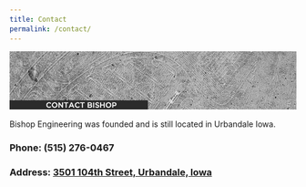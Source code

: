 ```yaml
---
title: Contact
permalink: /contact/
---
```


![](/assets/img/contact.jpg)

Bishop Engineering was founded and is still located in Urbandale Iowa.

### Phone: (515) 276-0467

### Address: [3501 104th Street, Urbandale, Iowa](https://www.google.com/maps/dir//Bishop+Engineering+Urbandale,+IA+50322)
